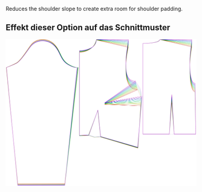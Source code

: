 
Reduces the shoulder slope to create extra room for shoulder padding.


## Effekt dieser Option auf das Schnittmuster
![This image shows the effect of this option by superimposing several variants that have a different value for this option](breanna_shoulderslopereduction_sample.svg "Effect of this option on the pattern")

